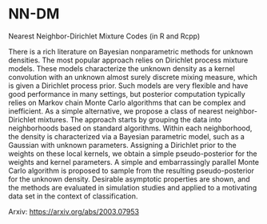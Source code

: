 # NN-DM
Nearest Neighbor-Dirichlet Mixture Codes (in R and Rcpp)

There is a rich literature on Bayesian nonparametric methods for unknown densities. The most popular approach relies on Dirichlet process mixture models. These models characterize the unknown density as a kernel convolution with an unknown almost surely discrete mixing measure, which is given a Dirichlet process prior. Such models are very flexible and have good performance in many settings, but posterior computation typically relies on Markov chain Monte Carlo algorithms that can be complex and inefficient. As a simple alternative, we propose a class of nearest neighbor-Dirichlet mixtures. The approach starts by grouping the data into neighborhoods based on standard algorithms. Within each neighborhood, the density is characterized via a Bayesian parametric model, such as a Gaussian with unknown parameters. Assigning a Dirichlet prior to the weights on these local kernels, we obtain a simple pseudo-posterior for the weights and kernel parameters. A simple and embarrassingly parallel Monte Carlo algorithm is proposed to sample from the resulting pseudo-posterior for the unknown density. Desirable asymptotic properties are shown, and the methods are evaluated in simulation studies and applied to a motivating data set in the context of classification.

Arxiv: https://arxiv.org/abs/2003.07953
